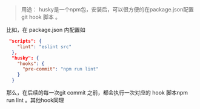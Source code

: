 > 用途： husky是一个npm包，安装后，可以很方便的在package.json配置git hook 脚本 。

比如，在 package.json 内配置如
```json
 "scripts": {
    "lint": "eslint src"
  },
  "husky": {
    "hooks": {
      "pre-commit": "npm run lint"
    }
  }
```
那么，在后续的每一次git commit 之前，都会执行一次对应的 hook 脚本npm run lint 。其他hook同理
